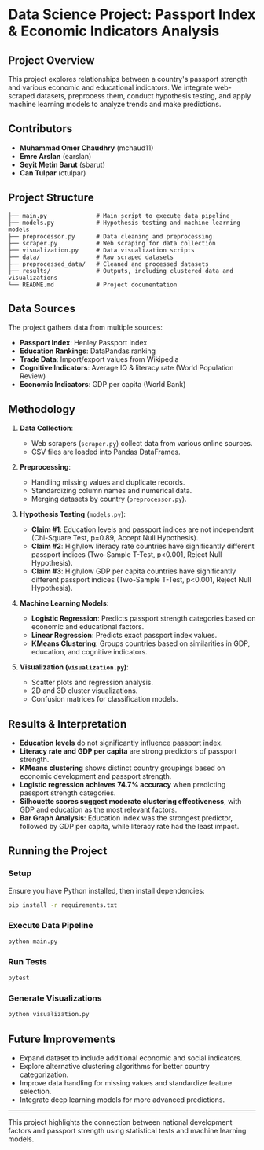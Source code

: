 # Data Science Project: Passport Index & Economic Indicators Analysis

## Project Overview
This project explores relationships between a country's passport strength and various economic and educational indicators. We integrate web-scraped datasets, preprocess them, conduct hypothesis testing, and apply machine learning models to analyze trends and make predictions.

## Contributors
- **Muhammad Omer Chaudhry** (mchaud11)
- **Emre Arslan** (earslan)
- **Seyit Metin Barut** (sbarut)
- **Can Tulpar** (ctulpar)


## Project Structure
```
├── main.py              # Main script to execute data pipeline
├── models.py            # Hypothesis testing and machine learning models
├── preprocessor.py      # Data cleaning and preprocessing
├── scraper.py           # Web scraping for data collection
├── visualization.py     # Data visualization scripts
├── data/                # Raw scraped datasets
├── preprocessed_data/   # Cleaned and processed datasets
├── results/             # Outputs, including clustered data and visualizations
└── README.md            # Project documentation
```

## Data Sources
The project gathers data from multiple sources:
- **Passport Index**: Henley Passport Index
- **Education Rankings**: DataPandas ranking
- **Trade Data**: Import/export values from Wikipedia
- **Cognitive Indicators**: Average IQ & literacy rate (World Population Review)
- **Economic Indicators**: GDP per capita (World Bank)

## Methodology
1. **Data Collection**: 
   - Web scrapers (`scraper.py`) collect data from various online sources.
   - CSV files are loaded into Pandas DataFrames.

2. **Preprocessing**:
   - Handling missing values and duplicate records.
   - Standardizing column names and numerical data.
   - Merging datasets by country (`preprocessor.py`).

3. **Hypothesis Testing** (`models.py`):
   - **Claim #1**: Education levels and passport indices are not independent (Chi-Square Test, p=0.89, Accept Null Hypothesis).
   - **Claim #2**: High/low literacy rate countries have significantly different passport indices (Two-Sample T-Test, p<0.001, Reject Null Hypothesis).
   - **Claim #3**: High/low GDP per capita countries have significantly different passport indices (Two-Sample T-Test, p<0.001, Reject Null Hypothesis).

4. **Machine Learning Models**:
   - **Logistic Regression**: Predicts passport strength categories based on economic and educational factors.
   - **Linear Regression**: Predicts exact passport index values.
   - **KMeans Clustering**: Groups countries based on similarities in GDP, education, and cognitive indicators.

5. **Visualization (`visualization.py`)**:
   - Scatter plots and regression analysis.
   - 2D and 3D cluster visualizations.
   - Confusion matrices for classification models.

## Results & Interpretation
- **Education levels** do not significantly influence passport index.
- **Literacy rate and GDP per capita** are strong predictors of passport strength.
- **KMeans clustering** shows distinct country groupings based on economic development and passport strength.
- **Logistic regression achieves 74.7% accuracy** when predicting passport strength categories.
- **Silhouette scores suggest moderate clustering effectiveness**, with GDP and education as the most relevant factors.
- **Bar Graph Analysis**: Education index was the strongest predictor, followed by GDP per capita, while literacy rate had the least impact.

## Running the Project
### Setup
Ensure you have Python installed, then install dependencies:
```bash
pip install -r requirements.txt
```

### Execute Data Pipeline
```bash
python main.py
```

### Run Tests
```bash
pytest
```

### Generate Visualizations
```bash
python visualization.py
```

## Future Improvements
- Expand dataset to include additional economic and social indicators.
- Explore alternative clustering algorithms for better country categorization.
- Improve data handling for missing values and standardize feature selection.
- Integrate deep learning models for more advanced predictions.

---
This project highlights the connection between national development factors and passport strength using statistical tests and machine learning models.

